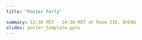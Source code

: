 ```yaml
---
title: "Poster Party"

summary: 12:30 MST - 14:30 MST at Room 210, BYENG
slides: poster_template.pptx
---
```

